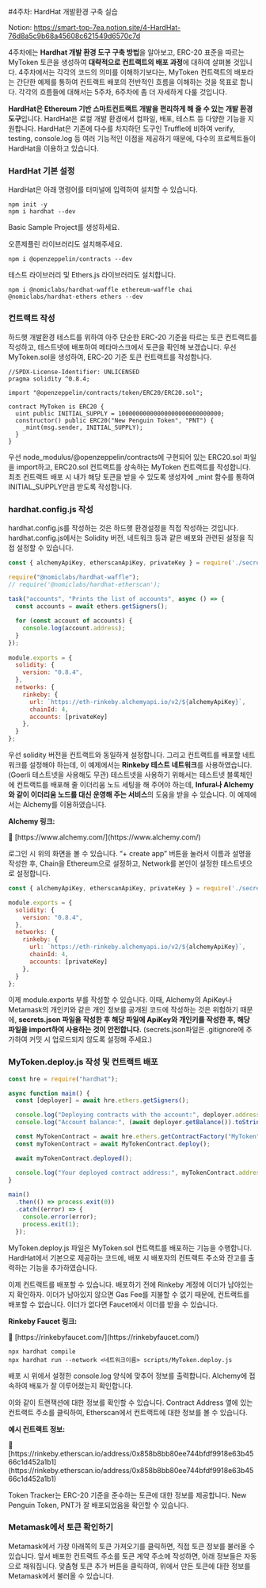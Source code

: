 #4주차: HardHat 개발환경 구축 실습

Notion: https://smart-top-7ea.notion.site/4-HardHat-76d8a5c9b68a45608c621549d6570c7d

4주차에는 **Hardhat 개발 환경 도구 구축 방법**을 알아보고, ERC-20 표준을 따르는 MyToken 토큰을 생성하여 **대략적으로 컨트랙트의 배포 과정**에 대하여 살펴볼 것입니다. 4주차에서는 각각의 코드의 의미를 이해하기보다는, MyToken 컨트랙트의 배포라는 간단한 예제를 통하여 컨트랙트 배포의 전반적인 흐름을 이해하는 것을 목표로 합니다. 각각의 흐름들에 대해서는 5주차, 6주차에 좀 더 자세하게 다룰 것입니다.

**HardHat은 Ethereum 기반 스마트컨트랙트 개발을 편리하게 해 줄 수 있는 개발 환경 도구**입니다. HardHat은 로컬 개발 환경에서 컴파일, 배포, 테스트 등 다양한 기능을 지원합니다. HardHat은 기존에 다수를 차지하던 도구인 Truffle에 비하여 verify, testing, console.log 등 여러 기능적인 이점을 제공하기 때문에, 다수의 프로젝트들이 HardHat을 이용하고 있습니다.

### HardHat 기본 설정

HardHat은 아래 명령어를 터미널에 입력하여 설치할 수 있습니다.

```
npm init -y
npm i hardhat --dev
```

Basic Sample Project를 생성하세요.

오픈제플린 라이브러리도 설치해주세요.

```
npm i @openzeppelin/contracts --dev
```

테스트 라이브러리 및 Ethers.js 라이브러리도 설치합니다.

```
npm i @nomiclabs/hardhat-waffle ethereum-waffle chai @nomiclabs/hardhat-ethers ethers --dev
```

### 컨트랙트 작성

하드햇 개발환경 테스트를 위하여 아주 단순한 ERC-20 기준을 따르는 토큰 컨트랙트를 작성하고, 테스트넷에 배포하여 메타마스크에서 토큰을 확인해 보겠습니다. 우선 MyToken.sol을 생성하여, ERC-20 기준 토큰 컨트랙트를 작성합니다.

```solidity
//SPDX-License-Identifier: UNLICENSED
pragma solidity ^0.8.4;

import "@openzeppelin/contracts/token/ERC20/ERC20.sol";

contract MyToken is ERC20 {
  uint public INITIAL_SUPPLY = 10000000000000000000000000000;
  constructor() public ERC20("New Penguin Token", "PNT") {
    _mint(msg.sender, INITIAL_SUPPLY);
  }
}
```

우선 node_modulus/@openzeppelin/contracts에 구현되어 있는 ERC20.sol 파일을 import하고, ERC20.sol 컨트랙트를 상속하는 MyToken 컨트랙트를 작성합니다. 최초 컨트랙트 배포 시 내가 해당 토큰을 받을 수 있도록 생성자에 _mint 함수를 통하여 INITIAL_SUPPLY만큼 받도록 작성합니다.

### hardhat.config.js 작성

hardhat.config.js를 작성하는 것은 하드햇 환경설정을 직접 작성하는 것입니다. hardhat.config.js에서는 Solidity 버전, 네트워크 등과 같은 배포와 관련된 설정을 직접 설정할 수 있습니다.

```jsx
const { alchemyApiKey, etherscanApiKey, privateKey } = require('./secrets.json');

require("@nomiclabs/hardhat-waffle");
// require('@nomiclabs/hardhat-etherscan');
 
task("accounts", "Prints the list of accounts", async () => {
  const accounts = await ethers.getSigners();

  for (const account of accounts) {
    console.log(account.address);
  }
}); 
 
module.exports = {
  solidity: {
    version: "0.8.4",
  }, 
  networks: {
    rinkeby: {
      url: `https://eth-rinkeby.alchemyapi.io/v2/${alchemyApiKey}`,
      chainId: 4, 
      accounts: [privateKey]
    },
  }
};
```

우선 solidity 버전을 컨트랙트와 동일하게 설정합니다. 그리고 컨트랙트를 배포할 네트워크를 설정해야 하는데, 이 예제에서는 **Rinkeby 테스트 네트워크**를 사용하였습니다. (Goerli 테스트넷을 사용해도 무관) 테스트넷을 사용하기 위해서는 테스트넷 블록체인에 컨트랙트를 배포해 줄 이더리움 노드 세팅을 해 주어야 하는데, **Infura나 Alchemy와 같이 이더리움 노드를 대신 운영해 주는 서비스**의 도움을 받을 수 있습니다. 이 예제에서는 Alchemy를 이용하였습니다.

**Alchemy 링크:**

<aside>
📎 [https://www.alchemy.com/](https://www.alchemy.com/)

</aside>

로그인 시 위의 화면을 볼 수 있습니다. “+ create app” 버튼을 눌러서 이름과 설명을 작성한 후, Chain을 Ethereum으로 설정하고, Network를 본인이 설정한 테스트넷으로 설정합니다.

```jsx
const { alchemyApiKey, etherscanApiKey, privateKey } = require('./secrets.json');

module.exports = {
  solidity: {
    version: "0.8.4",
  }, 
  networks: {
    rinkeby: {
      url: `https://eth-rinkeby.alchemyapi.io/v2/${alchemyApiKey}`,
      chainId: 4, 
      accounts: [privateKey]
    },
  }
};
```

이제 module.exports 부를 작성할 수 있습니다. 이때, Alchemy의 ApiKey나 Metamask의 개인키와 같은 개인 정보를 공개된 코드에 작성하는 것은 위험하기 때문에, **secrets.json 파일을 작성한 후 해당 파일에 ApiKey와 개인키를 작성한 후, 해당 파일을 import하여 사용하는 것이 안전합니다.** (secrets.json파일은 .gitignore에 추가하여 커밋 시 업로드되지 않도록 설정해 주세요.)

### MyToken.deploy.js 작성 및 컨트랙트 배포

```jsx
const hre = require("hardhat");

async function main() {
  const [deployer] = await hre.ethers.getSigners();

  console.log("Deploying contracts with the account:", deployer.address);
  console.log("Account balance:", (await deployer.getBalance()).toString());

  const MyTokenContract = await hre.ethers.getContractFactory("MyToken");
  const myTokenContract = await MyTokenContract.deploy();

  await myTokenContract.deployed();

  console.log("Your deployed contract address:", myTokenContract.address);
}
  
main()
  .then(() => process.exit(0))
  .catch((error) => {
    console.error(error);
    process.exit(1);
  });
```

MyToken.deploy.js 파일은 MyToken.sol 컨트랙트를 배포하는 기능을 수행합니다. HardHat에서 기본으로 제공하는 코드에, 배포 시 배포자의 컨트랙트 주소와 잔고를 출력하는 기능을 추가하였습니다.

이제 컨트랙트를 배포할 수 있습니다. 배포하기 전에 Rinkeby 계정에 이더가 남아있는지 확인하자. 이더가 남아있지 않으면 Gas Fee를 지불할 수 없기 때문에, 컨트랙트를 배포할 수 없습니다. 이더가 없다면 Faucet에서 이더를 받을 수 있습니다.

**Rinkeby Faucet 링크:**

<aside>
📎 [https://rinkebyfaucet.com/](https://rinkebyfaucet.com/)

</aside>

```
npx hardhat compile
npx hardhat run --network <네트워크이름> scripts/MyToken.deploy.js
```

배포 시 위에서 설정한 console.log 양식에 맞추어 정보를 출력합니다. Alchemy에 접속하여 배포가 잘 이루어졌는지 확인합니다.

이와 같이 트랜잭션에 대한 정보를 확인할 수 있습니다. Contract Address 옆에 있는 컨트랙트 주소를 클릭하여, Etherscan에서 컨트랙트에 대한 정보를 볼 수 있습니다.

**예시 컨트랙트 정보:**

<aside>
📎 [https://rinkeby.etherscan.io/address/0x858b8bb80ee744bfdf9918e63b4566c1d452a1b1](https://rinkeby.etherscan.io/address/0x858b8bb80ee744bfdf9918e63b4566c1d452a1b1)

</aside>

Token Tracker는 ERC-20 기준을 준수하는 토큰에 대한 정보를 제공합니다. New Penguin Token, PNT가 잘 배포되었음을 확인할 수 있습니다.

### Metamask에서 토큰 확인하기

Metamask에서 가장 아래쪽의 토큰 가져오기를 클릭하면, 직접 토큰 정보를 불러올 수 있습니다. 앞서 배포한 컨트랙트 주소를 토큰 계약 주소에 작성하면, 아래 정보들은 자동으로 채워집니다. 맞춤형 토큰 추가 버튼을 클릭하여, 위에서 만든 토큰에 대한 정보를 Metamask에서 불러올 수 있습니다.
